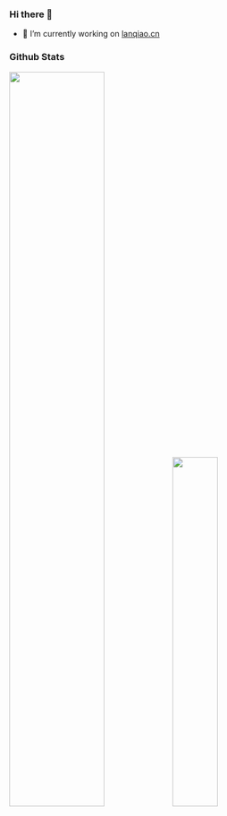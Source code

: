 ### Hi there 👋

- 🔭 I’m currently working on [lanqiao.cn](https://lanqiao.cn)



### Github Stats

<a href="https://github.com/c1ay"><img src="https://github-readme-stats.vercel.app/api?username=c1ay&show_icons=true&layout=compact&count_private=true&hide_title=true&theme=default" style="width: 58%; max-width: 58%; min-width: 58%;"><img src="https://github-readme-stats.vercel.app/api/top-langs/?username=c1ay&layout=compact&count_private=true&theme=default" style="width: 40%; max-width: 40%; min-width: 40%;"></a>
<!--
**c1ay/c1ay** is a ✨ _special_ ✨ repository because its `README.md` (this file) appears on your GitHub profile.

Here are some ideas to get you started:

- 🔭 I’m currently working on ...
- 🌱 I’m currently learning ...
- 👯 I’m looking to collaborate on ...
- 🤔 I’m looking for help with ...
- 💬 Ask me about ...
- 📫 How to reach me: ...
- 😄 Pronouns: ...
- ⚡ Fun fact: ...
-->
